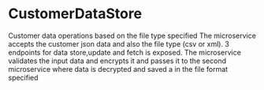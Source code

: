 # CustomerDataStore
Customer data operations based on the file type specified
The microservice accepts the customer json data and also the file type (csv or xml).
3 endpoints for data store,update and fetch is exposed.
The microservice validates the input data and encrypts it and passes it to the second microservice where data is decrypted and saved a in the file format specified

